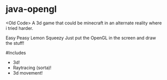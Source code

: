 # java-opengl
&lt;Old Code> A 3d game that could be minecraft in an alternate reality where i tried harder.

Easy Peasy Lemon Squeezy Just put the OpenGL in the screen and draw the stuff!

#Includes
- 3d! 
- Raytracing (sorta)!
- 3d movement!
